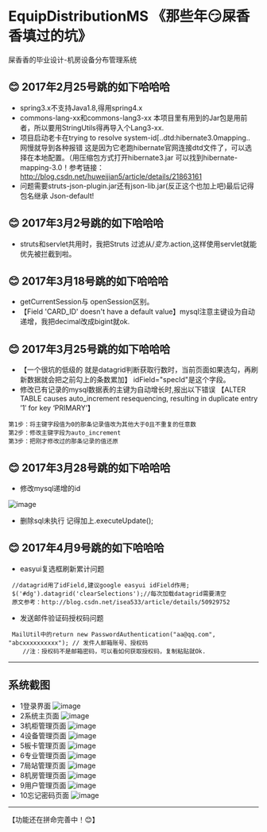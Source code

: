 # EquipDistributionMS 《那些年:smirk:屎香香填过的坑》
屎香香的毕业设计-机房设备分布管理系统   

## :blush: 2017年2月25号跳的如下哈哈哈
+ spring3.x不支持Java1.8,得用spring4.x
+ commons-lang-xx和commons-lang3-xx 本项目里有用到的Jar包是用前者，所以要用StringUtils得再导入个Lang3-xx.
+ 项目启动老卡在trying to resolve system-id[..dtd:hibernate3.0mapping.. 网慢就导到各种报错 这是因为它老跑hibernate官网连接dtd文件了，可以选择在本地配置。（用压缩包方式打开hibernate3.jar 可以找到hibernate-mapping-3.0！参考链接：http://blog.csdn.net/huweijian5/article/details/21863161
+ <result type="json"></result>问题需要struts-json-plugin.jar还有json-lib.jar(反正这个也加上吧)最后记得包名继承 Json-default!

## :blush: 2017年3月2号跳的如下哈哈哈
+ struts和servlet共用时，我把Struts 过滤从/*变为*.action,这样使用servlet就能优先被拦截到啦。

## :blush: 2017年3月18号跳的如下哈哈哈
+ getCurrentSession与 openSession区别。
+ 【Field 'CARD_ID' doesn't have a default value】mysql注意主键设为自动递增，我把decimal改成bigint就ok.

## :blush: 2017年3月25号跳的如下哈哈哈
+ 【一个很坑的低级的 就是datagrid判断获取行数时，当前页面如果选勾，再刷新数据就会把之前勾上的条数累加】 idField="specId"是这个字段。
+ 修改已有记录的mysql数据表的主键为自动增长时,报出以下错误
【ALTER TABLE causes auto_increment resequencing, resulting in duplicate entry ’1′ for key ‘PRIMARY’】
 ```  
 第1步：将主键字段值为0的那条记录值改为其他大于0且不重复的任意数
 第2步：修改主键字段为auto_increment
第3步：把刚才修改过的那条记录的值还原
 ``` 
 
## :blush: 2017年3月28号跳的如下哈哈哈
+ 修改mysql递增的id

![image](https://github.com/WuqingVika/EquipDistributionMS/blob/master/WebRoot/img/helpOne.jpg)

+ 删除sql未执行
记得加上.executeUpdate();

## :blush: 2017年4月9号跳的如下哈哈哈
+ easyui复选框刷新累计问题
```  
 //datagrid用了idField,建议google easyui idField作用;
 $('#dg').datagrid('clearSelections');//每次加载datagrid需要清空
 原文参考：http://blog.csdn.net/isea533/article/details/50929752
 ``` 
+ 发送邮件验证码授权码问题
```  
 MailUtil中的return new PasswordAuthentication("aa@qq.com", "abcxxxxxxxxxx"); // 发件人邮箱账号、授权码
	//注：授权码不是邮箱密码，可以看如何获取授权码，复制粘贴就Ok.			
 ``` 
---


## 系统截图 
+ 1登录界面
![image](https://github.com/WuqingVika/EquipDistributionMS/blob/master/WebRoot/img/showLogin.jpg)
+ 2系统主页面
![image](https://github.com/WuqingVika/EquipDistributionMS/blob/master/WebRoot/img/showMain.jpg)
+ 3机柜管理页面
![image](https://github.com/WuqingVika/EquipDistributionMS/blob/master/WebRoot/img/showCabinet.jpg)
+ 4设备管理页面
![image](https://github.com/WuqingVika/EquipDistributionMS/blob/master/WebRoot/img/showEqu.jpg)
+ 5板卡管理页面
![image](https://github.com/WuqingVika/EquipDistributionMS/blob/master/WebRoot/img/showCard.jpg)
+ 6专业管理页面
![image](https://github.com/WuqingVika/EquipDistributionMS/blob/master/WebRoot/img/showSpec.jpg)
+ 7局站管理页面
![image](https://github.com/WuqingVika/EquipDistributionMS/blob/master/WebRoot/img/showRegion.jpg)
+ 8机房管理页面
![image](https://github.com/WuqingVika/EquipDistributionMS/blob/master/WebRoot/img/comroomManage.png)
+ 9用户管理页面
![image](https://github.com/WuqingVika/EquipDistributionMS/blob/master/WebRoot/img/showUser.png)
+ 10忘记密码页面
![image](https://github.com/WuqingVika/EquipDistributionMS/blob/master/WebRoot/img/showForgetPwd.png)
---
【功能还在拼命完善中！:blush:】